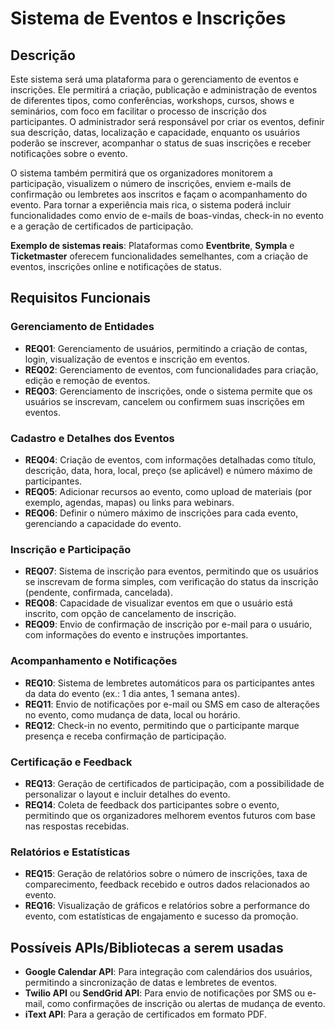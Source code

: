 # Sistema de Eventos e Inscrições

## Descrição
Este sistema será uma plataforma para o gerenciamento de eventos e inscrições. Ele permitirá a criação, publicação e administração de eventos de diferentes tipos, como conferências, workshops, cursos, shows e seminários, com foco em facilitar o processo de inscrição dos participantes. O administrador será responsável por criar os eventos, definir sua descrição, datas, localização e capacidade, enquanto os usuários poderão se inscrever, acompanhar o status de suas inscrições e receber notificações sobre o evento.

O sistema também permitirá que os organizadores monitorem a participação, visualizem o número de inscrições, enviem e-mails de confirmação ou lembretes aos inscritos e façam o acompanhamento do evento. Para tornar a experiência mais rica, o sistema poderá incluir funcionalidades como envio de e-mails de boas-vindas, check-in no evento e a geração de certificados de participação.

**Exemplo de sistemas reais**: Plataformas como **Eventbrite**, **Sympla** e **Ticketmaster** oferecem funcionalidades semelhantes, com a criação de eventos, inscrições online e notificações de status.

## Requisitos Funcionais

### Gerenciamento de Entidades
- **REQ01**: Gerenciamento de usuários, permitindo a criação de contas, login, visualização de eventos e inscrição em eventos.
- **REQ02**: Gerenciamento de eventos, com funcionalidades para criação, edição e remoção de eventos.
- **REQ03**: Gerenciamento de inscrições, onde o sistema permite que os usuários se inscrevam, cancelem ou confirmem suas inscrições em eventos.

### Cadastro e Detalhes dos Eventos
- **REQ04**: Criação de eventos, com informações detalhadas como título, descrição, data, hora, local, preço (se aplicável) e número máximo de participantes.
- **REQ05**: Adicionar recursos ao evento, como upload de materiais (por exemplo, agendas, mapas) ou links para webinars.
- **REQ06**: Definir o número máximo de inscrições para cada evento, gerenciando a capacidade do evento.

### Inscrição e Participação
- **REQ07**: Sistema de inscrição para eventos, permitindo que os usuários se inscrevam de forma simples, com verificação do status da inscrição (pendente, confirmada, cancelada).
- **REQ08**: Capacidade de visualizar eventos em que o usuário está inscrito, com opção de cancelamento de inscrição.
- **REQ09**: Envio de confirmação de inscrição por e-mail para o usuário, com informações do evento e instruções importantes.

### Acompanhamento e Notificações
- **REQ10**: Sistema de lembretes automáticos para os participantes antes da data do evento (ex.: 1 dia antes, 1 semana antes).
- **REQ11**: Envio de notificações por e-mail ou SMS em caso de alterações no evento, como mudança de data, local ou horário.
- **REQ12**: Check-in no evento, permitindo que o participante marque presença e receba confirmação de participação.

### Certificação e Feedback
- **REQ13**: Geração de certificados de participação, com a possibilidade de personalizar o layout e incluir detalhes do evento.
- **REQ14**: Coleta de feedback dos participantes sobre o evento, permitindo que os organizadores melhorem eventos futuros com base nas respostas recebidas.

### Relatórios e Estatísticas
- **REQ15**: Geração de relatórios sobre o número de inscrições, taxa de comparecimento, feedback recebido e outros dados relacionados ao evento.
- **REQ16**: Visualização de gráficos e relatórios sobre a performance do evento, com estatísticas de engajamento e sucesso da promoção.

## Possíveis APIs/Bibliotecas a serem usadas
- **Google Calendar API**: Para integração com calendários dos usuários, permitindo a sincronização de datas e lembretes de eventos.
- **Twilio API** ou **SendGrid API**: Para envio de notificações por SMS ou e-mail, como confirmações de inscrição ou alertas de mudança de evento.
- **iText API**: Para a geração de certificados em formato PDF.
